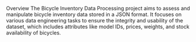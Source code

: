 
Overview
The Bicycle Inventory Data Processing project aims to assess and manipulate bicycle inventory data stored in a JSON format. It focuses on various data engineering tasks to ensure the integrity and usability of the dataset, which includes attributes like model IDs, prices, weights, and stock availability of bicycles.
